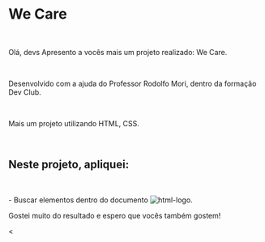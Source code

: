 <h1>We Care</h1>
<br>
<p>Olá, devs
Apresento a vocês mais um projeto realizado: We Care.</p>
<br>
<p>Desenvolvido com a ajuda do Professor Rodolfo Mori, dentro da formação Dev Club.</p>
<br>
<p>Mais um projeto utilizando HTML, CSS.</p>
<br>
<h2>Neste projeto, apliquei:</h2>
<br>
<p>- Buscar elementos dentro do documento  <img src="https://img.shields.io/badge/HTML5-E34F26?style=for-the-badge&logo=html5&logoColor=white" alt="html-logo"/>.</p>
<p>Gostei muito do resultado e espero que vocês também gostem! </p>
<
